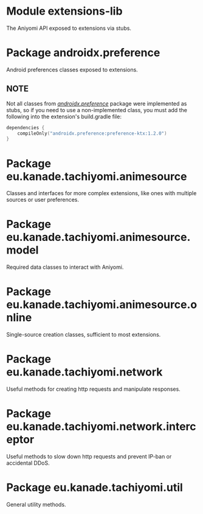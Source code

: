 # Module extensions-lib
The Aniyomi API exposed to extensions via stubs.

# Package androidx.preference
Android preferences classes exposed to extensions.

## NOTE
Not all classes from [*androidx.preference*](https://developer.android.com/reference/androidx/preference/package-summary) package
were implemented as stubs, so if you need to use a non-implemented class, you must add the following into the extension's build.gradle file:
```kotlin
dependencies {
    compileOnly("androidx.preference:preference-ktx:1.2.0")
}
```

# Package eu.kanade.tachiyomi.animesource
Classes and interfaces for more complex extensions, like ones with multiple sources or user preferences.

# Package eu.kanade.tachiyomi.animesource.model
Required data classes to interact with Aniyomi.

# Package eu.kanade.tachiyomi.animesource.online
Single-source creation classes, sufficient to most extensions.

# Package eu.kanade.tachiyomi.network
Useful methods for creating http requests and manipulate responses.

# Package eu.kanade.tachiyomi.network.interceptor
Useful methods to slow down http requests and prevent IP-ban or accidental DDoS.

# Package eu.kanade.tachiyomi.util
General utility methods.
